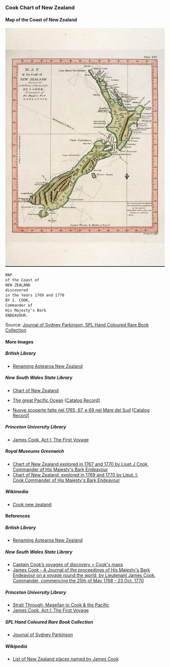 ### Cook Chart of New Zealand

#### Map of the Coast of New Zealand

![Map of the Coast of New Zealand... by James Cook](pictures/10x15cm-james-cook-map.jpg)

```
MAP
of the Coast of
NEW ZEALAND
discovered
in the Years 1769 and 1770
BY I. COOK,
Commander of
His Majesty's Bark
ENDEAVOUR.
```

Source: [Journal of Sydney Parkinson, SPL Hand Coloured Rare Book Collection](http://www.splrarebooks.com/collection/view/a-journal-of-a-voyage-to-the-south-seas-in-his-majestys-ship-the-endeavour-)

#### More Images

##### British Library

* [Renaming Aotearoa New Zealand](https://www.bl.uk/the-voyages-of-captain-james-cook/articles/renaming-aotearoa-new-zealand)

##### New South Wales State Library

* [Chart of New Zealand](http://digital.sl.nsw.gov.au/delivery/DeliveryManagerServlet?dps_pid=FL1162916&embedded=true&toolbar=false)

* [The great Pacific Ocean](http://digital.sl.nsw.gov.au/delivery/DeliveryManagerServlet?embedded=true&toolbar=false&dps_pid=IE3726033)
[[Catalog Record]](https://search.sl.nsw.gov.au/primo-explore/fulldisplay?docid=SLNSW_ALMA2192401380002626&vid=SLNSW&tab=default_tab&lang=en_US&context=L)

* [Nuove scoperte fatte nel 1765, 67, e 69 nel Mare del Sud](http://digital.sl.nsw.gov.au/delivery/DeliveryManagerServlet?embedded=true&toolbar=false&dps_pid=IE6156067&_ga=2.81057879.1916713702.1612997698-974014674.1612997698)
[[Catalog Record]](https://search.sl.nsw.gov.au/primo-explore/fulldisplay?docid=SLNSW_ALMA21101424660002626&vid=SLNSW&search_scope=E&tab=default_tab&lang=en_US&context=L)

##### Princeton University Library

* [James Cook, Act I: The First Voyage](https://lib-dbserver.princeton.edu/visual_materials/maps/websites/pacific/cook1/cook1.html)

##### Royal Museums Greenwich

* [Chart of New Zealand explored in 1767 and 1770 by Liuet J Cook, Commander of His Majesty's Bark Endeavour](https://www.rmg.co.uk/collections/objects/rmgc-object-153953)
* [Chart of New Zealand, explored in 1769 and 1770 by Lieut. I: Cook,Commander of His Majesty's Bark Endeavour](https://www.rmg.co.uk/collections/objects/rmgc-object-540782)

##### Wikimedia

* [Cook new zealand](https://commons.wikimedia.org/wiki/File:Cook_new_zealand.jpg)

#### References

##### British Library

* [Renaming Aotearoa New Zealand](https://www.bl.uk/the-voyages-of-captain-james-cook/articles/renaming-aotearoa-new-zealand)

##### New South Wales State Library

* [Captain Cook’s voyages of discovery > Cook's maps](https://www.sl.nsw.gov.au/stories/captain-cooks-voyages-discovery/cooks-maps)
* [James Cook - A Journal of the proceedings of His Majesty's Bark Endeavour on a voyage round the world, by Lieutenant James Cook, Commander, commencing the 25th of May 1768 - 23 Oct. 1770](http://archival.sl.nsw.gov.au/Details/archive/110330179)

##### Princeton University Library

* [Strait Through: Magellan to Cook & the Pacific](https://lib-dbserver.princeton.edu/visual_materials/maps/websites/pacific/contents.html)
* [James Cook, Act I: The First Voyage](https://lib-dbserver.princeton.edu/visual_materials/maps/websites/pacific/cook1/cook1.html)

##### SPL Hand Coloured Rare Book Collection

* [Journal of Sydney Parkinson](http://www.splrarebooks.com/collection/view/a-journal-of-a-voyage-to-the-south-seas-in-his-majestys-ship-the-endeavour-)

##### Wikipedia

* [List of New Zealand places named by James Cook](https://en.wikipedia.org/wiki/List_of_New_Zealand_places_named_by_James_Cook)

